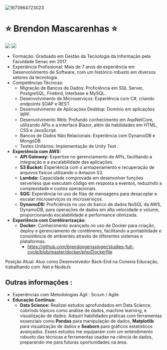 ![1673964723023](https://user-images.githubusercontent.com/13748831/214635454-2d36957a-3d27-4047-873d-fd575652eb74.jpg)

# ⭐ Brendon Mascarenhas ⭐

<div>
<a href="https://www.linkedin.com/in/brendonmascarenhas/" target="_blank">
<img src="https://user-images.githubusercontent.com/13748831/214634818-7321acb2-7692-46b4-bbcf-c601fec28277.svg" /><a/> 

<a href="https://api.whatsapp.com/send?phone=62981094731" target="_blank">
<img src="https://user-images.githubusercontent.com/13748831/214635265-b415ef92-370f-49b0-b252-69ef84ce3b33.svg" /><a/> 
</div>

<div margin-top="20px"></div>

- Formação: Graduado em Gestão da Tecnologia da Informação pela Faculdade Senac em 2017.
- Experiência Profissional: Mais de 7 anos de experiência em Desenvolvimento de Software, com um histórico robusto em diversos setores da tecnologia.
- Competências Técnicas:
  - Migração de Bancos de Dados: Proficiência em SQL Server, PostgreSQL, Firebird, Interbase e MySQL.
  - Desenvolvimento de Microserviços: Experiência com C#, criando endpoints SOAP e REST.
  - Desenvolvimento de Aplicações Desktop: Domínio em aplicações WPF.
  - Desenvolvimento Web: Profundo conhecimento em AspNetCore, utilizando APIs e a interface Blazor, além de habilidades em HTML, CSS e JavaScript.
  - Bancos de Dados Não Relacionais: Experiência com DynamoDB e MongoDB.
  - Testes Unitários: Implementação de Unity Test .
- **Experiência com AWS:**
  - **API Gateway:** Expertise no gerenciamento de APIs, facilitando a integração e a escalabilidade das aplicações.
  - **S3 Bucket:** Experiência com o armazenamento e recuperação de arquivos fisicos utilizando o Amazon S3.
  - **Lambda:** Capacidade comprovada em desenvolver funções serverless que executam código em resposta a eventos, reduzindo a complexidade e custos operacionais.
  - **SQS:** Experiência no uso de filas de mensagens para desacoplar e escalar microserviços os microserviços.
  - **DynamoDB:** Proficiência no uso do banco de dados NoSQL da AWS, DynamoDB, para operações de dados em alta velocidade e volume, proporcionando escalabilidade e performance otimizada.
- **Experiência com Contêinerização:**
  - **Docker:** Conhecimento avançado no uso de Docker para criação, deploy e gerenciamento de contêineres, facilitando a portabilidade e consistência de ambientes através de diferentes sistemas e plataformas.
    - https://github.com/brendongenssinger/studies-full-cycle/blob/master/docker/php/Dockerfile
    
 
Posição Atual: Atuo como Desenvolvedor Back-End na Conexia Educação, trabalhando com .Net e NodeJs 


## Outras informações : 
- Experiências com Metodologias Ágil : Scrum / Agile
- **Educação Contínua:**
  - **Data Science:** Realizei estudos aprofundados em Data Science, cobrindo tópicos como análise de dados, machine learning, e visualização de dados. Adquiri habilidades práticas com ferramentas essenciais como **Pandas** para manipulação de dados, **Matplotlib** para visualização de dados e **Seaborn** para gráficos estatísticos avançados. Esses estudos me equiparam com um entendimento robusto das técnicas e ferramentas usadas na ciência de dados, preparando-me para futuras oportunidades na área.
 
